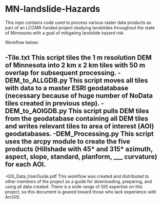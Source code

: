 # MN-landslide-Hazards
This repo contains code used to process various raster data products as part of an LCCMR-funded project studying landslides throughout the state of Minnesota with a goal of mitigating landslide hazard risk

Workflow below:

-Tile.txt
	This script tiles the 1 m resolution DEM of Minnesota into 2 km x 2 km tiles with 50 m overlap for subsequent processing.
-DEM_to_ALLGDB.py
	This script moves all tiles with data to a master ESRI geodatabase (necessary because of huge number of NoData tiles created in 	previous step). 
-DEM_to_AOIGDB.py
	This script pulls DEM tiles from the geodatabase containing all DEM tiles and writes relevant tiles to area of interest (AOI) 		geodatabases.
-DEM_Processing.py
	This script uses the arcpy module to create the five products (Hillshade with 45* and 315* azimuth, aspect, slope, standard, 		planform, ___ curvature) for each AOI. 
- 
-GIS_Data_UserGuide.pdf
	This workflow was created and distributed to other members of the project as a guide for downloading, preparing, and using all 
	data created. There is a wide range of GIS expertise on this project, so this document is geared toward those who lack experience 	  with ArcGIS. 

